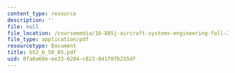 ```yaml
---
content_type: resource
description: ''
file: null
file_location: /coursemedia/16-885j-aircraft-systems-engineering-fall-2004/0fa0a60eee330284c823041f0fb255df_b52_b_50_85.pdf
file_type: application/pdf
resourcetype: Document
title: b52_b_50_85.pdf
uid: 0fa0a60e-ee33-0284-c823-041f0fb255df
---
```

